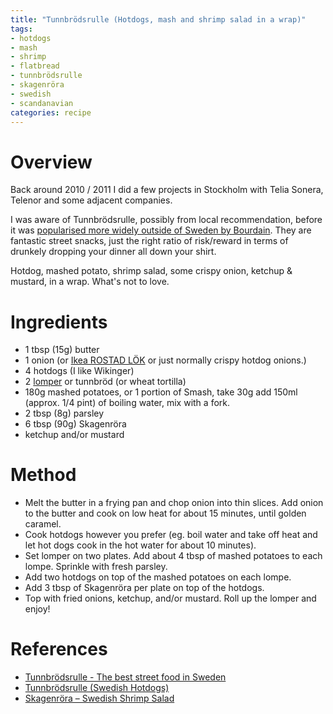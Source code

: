 ```yaml
---
title: "Tunnbrödsrulle (Hotdogs, mash and shrimp salad in a wrap)"
tags:
- hotdogs
- mash
- shrimp
- flatbread
- tunnbrödsrulle 
- skagenröra
- swedish
- scandanavian
categories: recipe
---
```


# Overview
Back around 2010 / 2011 I did a few projects in Stockholm with Telia Sonera, Telenor and some adjacent companies.

I was aware of Tunnbrödsrulle, possibly from local recommendation, before it was [popularised more widely outside of Sweden by Bourdain](https://www.youtube.com/watch?v=fPCytfxNU7Y). They are fantastic street snacks, just the right ratio of risk/reward in terms of drunkely dropping your dinner all down your shirt.

Hotdog, mashed potato, shrimp salad, some crispy onion, ketchup & mustard, in a wrap. What's not to love.

# Ingredients
- 1 tbsp (15g) butter
- 1 onion (or [Ikea ROSTAD LÖK](https://www.ikea.com/gb/en/p/rostad-loek-fried-onion-30237176/) or just normally crispy hotdog onions.)
- 4 hotdogs (I like Wikinger)
- 2 [lomper](https://scandinaviancookbook.com/traditional-norwegian-lomper-potato-flatbread/) or tunnbröd (or wheat tortilla)
- 180g mashed potatoes, or 1 portion of Smash, take 30g add 150ml (approx. 1/4 pint) of boiling water, mix with a fork.
- 2 tbsp (8g) parsley
- 6 tbsp (90g) Skagenröra
- ketchup and/or mustard

# Method
- Melt the butter in a frying pan and chop onion into thin slices. Add onion to the butter and cook on low heat for about 15 minutes, until golden caramel.
- Cook hotdogs however you prefer (eg. boil water and take off heat and let hot dogs cook in the hot water for about 10 minutes).
- Set lomper on two plates. Add about 4 tbsp of mashed potatoes to each lompe. Sprinkle with fresh parsley.
- Add two hotdogs on top of the mashed potatoes on each lompe.
- Add 3 tbsp of Skagenröra per plate on top of the hotdogs.
- Top with fried onions, ketchup, and/or mustard. Roll up the lomper and enjoy! 

# References
- [Tunnbrödsrulle - The best street food in Sweden](https://byfoodandtravel.com/tunnbrodsrulle-the-best-street-food-in-sweden/)
- [Tunnbrödsrulle (Swedish Hotdogs)](https://scandinaviancookbook.com/tunnbrodsrulle-swedish-hotdogs/)
- [Skagenröra – Swedish Shrimp Salad](https://scandinaviancookbook.com/skagenrora-swedish-shrimp-salad/)